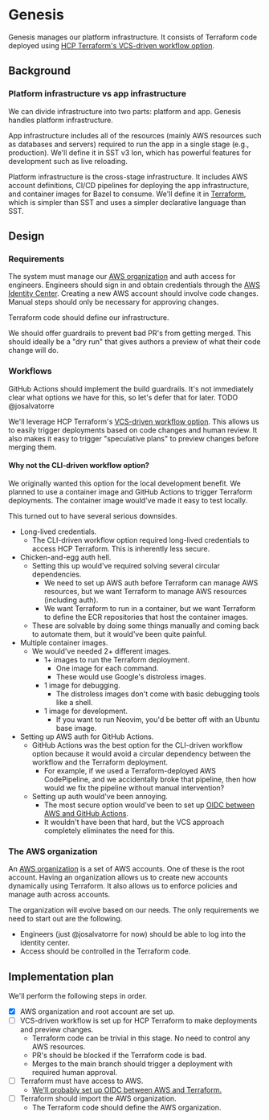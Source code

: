 # Genesis

Genesis manages our platform infrastructure. It consists of Terraform code
deployed using [HCP Terraform's VCS-driven workflow option][6].

## Background

### Platform infrastructure vs app infrastructure

We can divide infrastructure into two parts: platform and app.
Genesis handles platform infrastructure.

App infrastructure includes all of the resources (mainly AWS resources such as databases and servers)
required to run the app in a single stage (e.g., production). We'll define it in SST v3 Ion,
which has powerful features for development such as live reloading.

Platform infrastructure is the cross-stage infrastructure.
It includes AWS account definitions, CI/CD pipelines for deploying the app infrastructure,
and container images for Bazel to consume. We'll define it in [Terraform][5],
which is simpler than SST and uses a simpler declarative language than SST.

## Design

### Requirements

The system must manage our [AWS organization][3] and auth access for engineers.
Engineers should sign in and obtain credentials through the [AWS Identity Center][1].
Creating a new AWS account should involve code changes.
Manual steps should only be necessary for approving changes.

Terraform code should define our infrastructure.

We should offer guardrails to prevent bad PR's from getting merged.
This should ideally be a "dry run" that gives authors a preview of what their code change will do.

### Workflows

GitHub Actions should implement the build guardrails. It's not immediately clear what options we have for this,
so let's defer that for later. TODO @josalvatorre

We'll leverage HCP Terraform's [VCS-driven workflow option][4]. This allows us to easily trigger deployments based on
code changes and human review. It also makes it easy to trigger "speculative plans" to preview changes before merging them.

#### Why not the CLI-driven workflow option? 

We originally wanted this option for the local development benefit. We planned to use a container image and GitHub Actions
to trigger Terraform deployments. The container image would've made it easy to test locally.

This turned out to have several serious downsides.

* Long-lived credentials.
    * The CLI-driven workflow option required long-lived credentials to access HCP Terraform. This is inherently less secure.
* Chicken-and-egg auth hell.
    * Setting this up would've required solving several circular dependencies.
        * We need to set up AWS auth before Terraform can manage AWS resources,
        but we want Terraform to manage AWS resources (including auth).
        * We want Terraform to run in a container,
        but we want Terraform to define the ECR repositories that host the container images.
    * These are solvable by doing some things manually and coming back to automate them,
    but it would've been quite painful.
* Multiple container images.
    * We would've needed 2+ different images.
        * 1+ images to run the Terraform deployment.
            * One image for each command.
            * These would use Google's distroless images.
        * 1 image for debugging.
            * The distroless images don't come with basic debugging tools like a shell.
        * 1 image for development.
            * If you want to run Neovim, you'd be better off with an Ubuntu base image.
* Setting up AWS auth for GitHub Actions.
    * GitHub Actions was the best option for the CLI-driven workflow option because it would avoid a circular dependency
    between the workflow and the Terraform deployment.
        * For example, if we used a Terraform-deployed AWS CodePipeline, and we accidentally broke that pipeline,
        then how would we fix the pipeline without manual intervention?
    * Setting up auth would've been annoying.
        * The most secure option would've been to set up [OIDC between AWS and GitHub Actions][7].
        * It wouldn't have been that hard, but the VCS approach completely eliminates the need for this.

### The AWS organization

An [AWS organization][3] is a set of AWS accounts. One of these is the root account.
Having an organization allows us to create new accounts dynamically using Terraform.
It also allows us to enforce policies and manage auth across accounts.

The organization will evolve based on our needs.
The only requirements we need to start out are the following.

* Engineers (just @josalvatorre for now) should be able to log into the identity center.
* Access should be controlled in the Terraform code.

## Implementation plan

We'll perform the following steps in order.

- [x] AWS organization and root account are set up.
- [ ] VCS-driven workflow is set up for HCP Terraform to make deployments and preview changes.
    * Terraform code can be trivial in this stage. No need to control any AWS resources.
    * PR's should be blocked if the Terraform code is bad.
    * Merges to the main branch should trigger a deployment with required human approval.
- [ ] Terraform must have access to AWS.
    * [We'll probably set up OIDC between AWS and Terraform.][8]
- [ ] Terraform should import the AWS organization.
    * The Terraform code should define the AWS organization.

[1]: https://aws.amazon.com/iam/identity-center/
[3]: https://docs.aws.amazon.com/organizations/
[4]: https://github.com/bazel-contrib/rules_oci/blob/5ff4c792cab77011984ca2fe46d05c5d2f8caa47/docs/pull.md
[5]: https://www.terraform.io/
[6]: https://developer.hashicorp.com/terraform/tutorials/cloud-get-started/cloud-vcs-change
[7]: https://docs.github.com/en/actions/security-for-github-actions/security-hardening-your-deployments/configuring-openid-connect-in-amazon-web-services
[8]: https://registry.terraform.io/providers/hashicorp/aws/latest/docs#authentication-and-configuration
